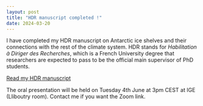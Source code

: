 ```yaml
---
layout: post
title: "HDR manuscript completed !"
date: 2024-03-20
---
```


I have completed my HDR manuscript on Antarctic ice shelves and their connections with the rest of the climate system. HDR stands for _Habilitation à Diriger des Recherches_, which is a French University degree that researchers are expected to pass to be the official main supervisor of PhD students.

<!-- [Read my HDR manuscript](https://cloud.univ-grenoble-alpes.fr/s/BrqWLna2x4GPJm4) -->
[Read my HDR manuscript](https://zenodo.org/doi/10.5281/zenodo.13830661)

The oral presentation will be held on Tuesday 4th June at 3pm CEST at IGE (Lliboutry room). Contact me if you want the Zoom link.
